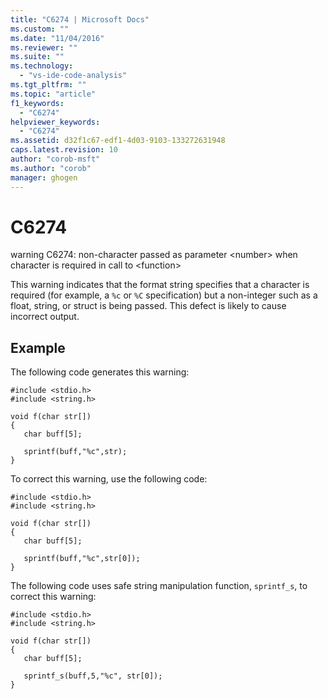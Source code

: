 ```yaml
---
title: "C6274 | Microsoft Docs"
ms.custom: ""
ms.date: "11/04/2016"
ms.reviewer: ""
ms.suite: ""
ms.technology: 
  - "vs-ide-code-analysis"
ms.tgt_pltfrm: ""
ms.topic: "article"
f1_keywords: 
  - "C6274"
helpviewer_keywords: 
  - "C6274"
ms.assetid: d32f1c67-edf1-4d03-9103-133272631948
caps.latest.revision: 10
author: "corob-msft"
ms.author: "corob"
manager: ghogen
---
```

# C6274
warning C6274: non-character passed as parameter \<number> when character is required in call to \<function>  
  
 This warning indicates that the format string specifies that a character is required (for example, a `%c` or `%C` specification) but a non-integer such as a float, string, or struct is being passed. This defect is likely to cause incorrect output.  
  
## Example  
 The following code generates this warning:  
  
```  
#include <stdio.h>  
#include <string.h>  
  
void f(char str[])  
{  
   char buff[5];  
  
   sprintf(buff,"%c",str);  
}  
```  
  
 To correct this warning, use the following code:  
  
```  
#include <stdio.h>  
#include <string.h>  
  
void f(char str[])  
{  
   char buff[5];  
  
   sprintf(buff,"%c",str[0]);  
}  
```  
  
 The following code uses safe string manipulation function, `sprintf_s`, to correct this warning:  
  
```  
#include <stdio.h>  
#include <string.h>  
  
void f(char str[])  
{  
   char buff[5];  
  
   sprintf_s(buff,5,"%c", str[0]);  
}  
```